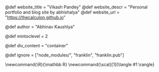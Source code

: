 <!--
Add here global page variables to use throughout your
website.
The website_* must be defined for the RSS to work
-->
@def website_title = "Vikash Pandey"
@def website_descr = "Personal portfolio and blog site by abhishalya"
@def website_url   = "https://thecalculon.github.io"

@def author = "Abhinav Kaushlya"

@def mintoclevel = 2

<!-- Stuff related to the site styling -->
@def div_content = "container"

<!--
Add here files or directories that should be ignored by Franklin, otherwise
these files might be copied and, if markdown, processed by Franklin which
you might not want. Indicate directories by ending the name with a `/`.
-->
@def ignore = ["node_modules/", "franklin", "franklin.pub"]

<!--
Add here global latex commands to use throughout your
pages. It can be math commands but does not need to be.
For instance:
* \newcommand{\phrase}{This is a long phrase to copy.}
-->
\newcommand{\R}{\mathbb R}
\newcommand{\scal}[1]{\langle #1 \rangle}

